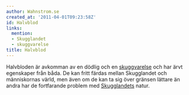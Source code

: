 ```yaml
---
author: Wahnstrom.se
created_at: '2011-04-01T09:23:58Z'
id: Halvblod
links:
  mention:
  - Skugglandet
  - skuggvarelse
title: Halvblod
---
```


Halvbloden är avkomman av en dödlig och en [skuggvarelse] och har ärvt egenskaper från båda. De kan
fritt färdas mellan Skugglandet och människornas värld, men även om de kan ta sig över gränsen
lättare än andra har de fortfarande problem med [Skugglandets] natur.

  [skuggvarelse]: skuggvarelse
  [Skugglandets]: Skugglandet